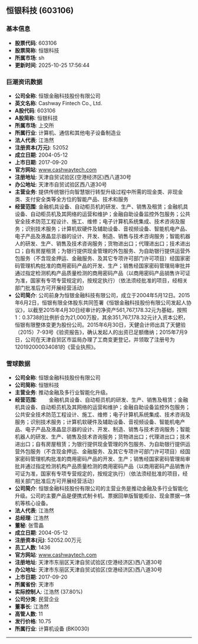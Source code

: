 ## 恒银科技 (603106)

### 基本信息

- **股票代码**: 603106
- **股票简称**: 恒银科技
- **所属市场**: sh
- **更新时间**: 2025-10-25 17:56:44

### 巨潮资讯数据

- **公司全称**: 恒银金融科技股份有限公司
- **英文名称**: Cashway Fintech Co., Ltd.
- **A股代码**: 603106
- **A股简称**: 恒银科技
- **所属市场**: 上交所
- **所属行业**: 计算机、通信和其他电子设备制造业
- **法人代表**: 江浩然
- **注册资本(万元)**: 52052
- **成立日期**: 2004-05-12
- **上市日期**: 2017-09-20
- **官方网站**: www.cashwaytech.com
- **注册地址**: 天津自贸试验区(空港经济区)西八道30号
- **办公地址**: 天津市自贸试验区西八道30号
- **主营业务**: 提供传统银行向智慧银行转型升级过程中所需的现金类、非现金类、支付安全类等全方位的智能产品、技术和服务
- **经营范围**: 金融机具设备、自动柜员机的研发、生产、销售及租赁；金融机具设备、自动柜员机及其网络的运营和维护；金融自助设备监控外包服务；公共安全技术防范工程设计、施工、维修；电子计算机系统集成、技术咨询及服务；识别技术服务；计算机软硬件及辅助设备、音视频设备、智能机电产品、电子产品及液晶显示器的设计、开发、制造、销售与技术咨询服务；智能机器人的研发、生产、销售及技术咨询服务；货物进出口；代理进出口；技术进出口；自有房屋租赁；为银行提供现金管理的外包服务、为自助银行提供运营外包服务（不含现金押运、金融服务、及其它专项许可部门许可项目）经国家密码管理机构批准的商用密码产品的开发、生产；销售经国家密码管理局审批并通过指定检测机构产品质量检测的商用密码产品（以商用密码产品销售许可证为准，国家有专项专营规定的，按规定执行）（依法须经批准的项目，经相关部门批准后方可开展经营活动）
- **公司简介**: 公司前身为恒银金融科技有限公司，成立于2004年5月12日。2015年6月2日，恒银有限全体股东共同签署《恒银金融科技股份有限公司发起人协议》，以截至2015年4月30日经审计的净资产561,767,178.32元为基础，按照1：0.3738的比例折合为21,000万股，其余351,767,178.32元计入资本公积，恒银有限整体变更为股份公司。2015年6月30日，天健会计师出具了天健验（2015）7-93号《验资报告》，确认发起人的出资已足额缴纳；2015年7月9日，公司在天津自贸区市监局办理了工商变更登记，并领取了注册号为120192000034081的《营业执照》。

### 雪球数据

- **公司全称**: 恒银金融科技股份有限公司
- **公司简称**: 恒银科技
- **主营业务**: 推动金融及多行业智能化升级。
- **经营范围**: 　　金融机具设备、自动柜员机的研发、生产、销售及租赁；金融机具设备、自动柜员机及其网络的运营和维护；金融自助设备监控外包服务；公共安全技术防范工程设计、施工、维修；电子计算机系统集成、技术咨询及服务；识别技术服务；计算机软硬件及辅助设备、音视频设备、智能机电产品、电子产品及液晶显示器的设计、开发、制造、销售与技术咨询服务；智能机器人的研发、生产、销售及技术咨询服务；货物进出口；代理进出口；技术进出口；自有房屋租赁；为银行提供现金管理的外包服务、为自助银行提供运营外包服务（不含现金押运、金融服务、及其它专项许可部门许可项目）经国家密码管理机构批准的商用密码产品的开发、生产；销售经国家密码管理局审批并通过指定检测机构产品质量检测的商用密码产品（以商用密码产品销售许可证为准，国家有专项专营规定的，按规定执行）（依法须经批准的项目，经相关部门批准后方可开展经营活动）
- **公司简介**: 恒银金融科技股份有限公司的主营业务是推动金融及多行业智能化升级。公司的主要产品是便携式制卡机、票据回单版智能柜台、现金票据一体机等核心设备。
- **法人代表**: 江浩然
- **总经理**: 江浩然
- **董秘**: 张雪晶
- **成立日期**: 2004-05-12
- **注册资本(元)**: 52052.00万元
- **员工人数**: 1436
- **官方网站**: www.cashwaytech.com
- **注册地址**: 天津市东丽区天津自贸试验区(空港经济区)西八道30号
- **办公地址**: 天津市东丽区天津自贸试验区(空港经济区)西八道30号
- **上市日期**: 2017-09-20
- **所属省份**: 天津市
- **实际控制人**: 江浩然 (37.80%)
- **公司分类**: 民营企业
- **董事长**: 江浩然
- **高管人数**: 11
- **发行价格**: 10.75
- **所属行业**: 计算机设备 (BK0030)

---